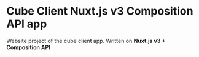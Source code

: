 # Cube Client Nuxt.js v3 Composition API app

Website project of the cube client app. Written on **Nuxt.js v3 + Composition API**
